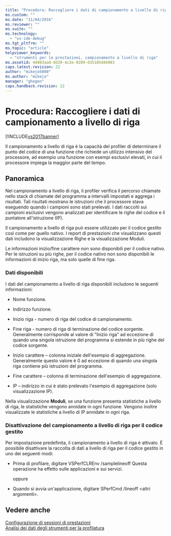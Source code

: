 ```yaml
---
title: "Procedura: Raccogliere i dati di campionamento a livello di riga | Microsoft Docs"
ms.custom: ""
ms.date: "11/04/2016"
ms.reviewer: ""
ms.suite: ""
ms.technology: 
  - "vs-ide-debug"
ms.tgt_pltfrm: ""
ms.topic: "article"
helpviewer_keywords: 
  - "strumenti per le prestazioni, campionamento a livello di riga"
ms.assetid: 44803aad-dd39-4c2e-9209-d35185d44983
caps.latest.revision: 22
author: "mikejo5000"
ms.author: "mikejo"
manager: "ghogen"
caps.handback.revision: 22
---
```

# Procedura: Raccogliere i dati di campionamento a livello di riga
[!INCLUDE[vs2017banner](../code-quality/includes/vs2017banner.md)]

Il campionamento a livello di riga è la capacità del profiler di determinare il punto del codice di una funzione che richiede un utilizzo intensivo del processore, ad esempio una funzione con esempi esclusivi elevati, in cui il processore impiega la maggior parte del tempo.  
  
## Panoramica  
 Nel campionamento a livello di riga, il profiler verifica il percorso chiamate nello stack di chiamate del programma a intervalli impostati e aggrega i risultati.  Tali risultati mostrano le istruzioni che il processore stava eseguendo quando i campioni sono stati prelevati.  I dati raccolti sui campioni esclusivi vengono analizzati per identificare le righe del codice e il puntatore all'istruzione \(IP\).  
  
 Il campionamento a livello di riga può essere utilizzato per il codice gestito così come per quello nativo.  I report di prestazioni che visualizzano questi dati includono la visualizzazione Righe e la visualizzazione Moduli.  
  
 Le informazioni inizio\/fine carattere non sono disponibili per il codice nativo.  Per le istruzioni su più righe, per il codice nativo non sono disponibili le informazioni di inizio riga, ma solo quelle di fine riga.  
  
### Dati disponibili  
 I dati del campionamento a livello di riga disponibili includono le seguenti informazioni:  
  
-   Nome funzione.  
  
-   Indirizzo funzione.  
  
-   Inizio riga \- numero di riga del codice di campionamento.  
  
-   Fine riga \- numero di riga di terminazione del codice sorgente.  Generalmente corrisponde al valore di "Inizio riga" ad eccezione di quando una singola istruzione del programma si estende in più righe del codice sorgente.  
  
-   Inizio carattere – colonna iniziale dell'esempio di aggregazione.  Generalmente questo valore è 0 ad eccezione di quando una singola riga contiene più istruzioni del programma.  
  
-   Fine carattere – colonna di terminazione dell'esempio di aggregazione.  
  
-   IP – indirizzo in cui è stato prelevato l'esempio di aggregazione \(solo visualizzazione IP\).  
  
 Nella visualizzazione **Moduli**, se una funzione presenta statistiche a livello di riga, le statistiche vengono annidate in ogni funzione.  Vengono inoltre visualizzate le statistiche a livello di IP annidate in ogni riga.  
  
### Disattivazione del campionamento a livello di riga per il codice gestito  
 Per impostazione predefinita, il campionamento a livello di riga è attivato.  È possibile disattivare la raccolta di dati a livello di riga per il codice gestito in uno dei seguenti modi:  
  
-   Prima di profilare, digitare VSPerfCLREnv \/samplelineoff  Questa operazione ha effetto sulle applicazioni e sui servizi.  
  
     oppure  
  
-   Quando si avvia un'applicazione, digitare SPerfCmd \/lineoff \<altri argomenti\>.  
  
## Vedere anche  
 [Configurazione di sessioni di prestazioni](../profiling/configuring-performance-sessions.md)   
 [Analisi dei dati degli strumenti per la profilatura](../profiling/analyzing-performance-tools-data.md)